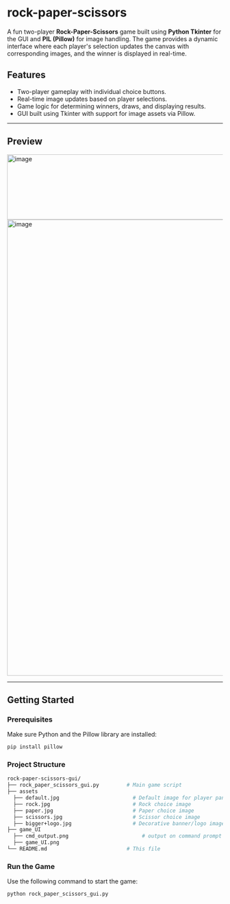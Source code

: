 # rock-paper-scissors
A fun two-player **Rock-Paper-Scissors** game built using **Python Tkinter** for the GUI and **PIL (Pillow)** for image handling. The game provides a dynamic interface where each player's selection updates the canvas with corresponding images, and the winner is displayed in real-time.

##  Features

-  Two-player gameplay with individual choice buttons.
-  Real-time image updates based on player selections.
-  Game logic for determining winners, draws, and displaying results.
-  GUI built using Tkinter with support for image assets via Pillow.

---

##  Preview

<img width="913" height="152" alt="image" src="https://github.com/user-attachments/assets/6973aa69-acae-4c8d-9fd9-32a343964013" />
<img width="1195" height="1064" alt="image" src="https://github.com/user-attachments/assets/e44766e0-277f-4eaa-9f96-703b293cd51d" />


---

##  Getting Started

###  Prerequisites

Make sure Python and the Pillow library are installed:

```bash
pip install pillow
```

###  Project Structure
```bash
rock-paper-scissors-gui/
├── rock_paper_scissors_gui.py         # Main game script
├── assets
  ├── default.jpg                        # Default image for player panels
  ├── rock.jpg                           # Rock choice image
  ├── paper.jpg                          # Paper choice image
  ├── scissors.jpg                       # Scissor choice image
  ├── bigger+logo.jpg                    # Decorative banner/logo image
├── game_UI
  ├── cmd_output.png                        # output on command prompt
  ├── game_UI.png
└── README.md                          # This file
```
### Run the Game
Use the following command to start the game:
```bash
python rock_paper_scissors_gui.py
```
